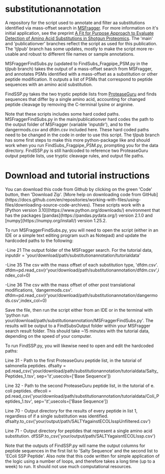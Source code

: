 # substitutionannotation
A repository for the script used to annotate and filter aa substitutions identified via mass-offset search in [MSFragger](https://fragpipe.nesvilab.org/). For more information on it's initial application, see the preprint [A Fit for Purpose Approach to Evaluate Detection of Amino Acid Substitutions in Shotgun Proteomics](https://doi.org/10.1101/2023.08.09.552645). The 'main' and 'publicationver' branches reflect the script as used for this publication. The 'tjlpub' branch has some updates, mostly to make the script more re-usable and robust to different file names or sample annotations.

MSFraggerFindSubs.py (updated to FindSubs_Fragpipe_PSM.py in the tjlpub branch) takes the output of a mass-offset search from MSFragger, and annotates PSMs identified with a mass-offset as a substitution or other peptide modification. It outputs a list of PSMs that correspond to peptide sequences with an amino acid substitution.

FindSSP.py takes the two tryptic peptide lists from [ProteaseGuru](https://github.com/smith-chem-wisc/ProteaseGuru) and finds sequences that differ by a single amino acid, accounting for changed peptide cleavage by removing the C-terminal lysine or arginine. 

Note that these scripts includes some hard coded paths. MSFraggerFindSubs.py in the main/publicationver hard codes the path to the output folder of MSFragger (variable 'inputdir'), and to the dangermods.csv and dfdm.csv included here. These hard coded paths need to be changed in the code in order to use this script. The tjlpub branch has some first steps to make this more python-package like and should work when you run FindSubs_Fragpipe_PSM.py, prompting you for the data directory. FindSSP.py is still hardcoded to reference two ProteaseGuru output peptide lists, use tryptic cleavage rules, and output file paths.

<h1>Download and tutorial instructions</h1>
You can download this code from Github by clicking on the green 'Code' button, then 'Download Zip'. [More help on downloading code from GitHub](https://docs.github.com/en/repositories/working-with-files/using-files/downloading-source-code-archives). These scripts work with a [Python version 3.10](https://www.python.org/downloads/) environment that has the packages [pandas](https://pandas.pydata.org/) version 2.1.0 and [numpy](https://numpy.org/install/) version 1.25.2.

To run MSFraggerFindSubs.py, you will need to open the script (either in an IDE or a simple text editing program such as Notepad) and update the hardcoded paths to the following:

-Line 21 The output folder of the MSFragger search. For the tutorial data, inputdir = 'your/download/path/substitutionannotation/tutorialdata'

-Line 35 The csv with the mass offset of each substitution type, 'dfdm.csv'. dfdm=pd.read_csv(r'your/download/path/substitutionannotation/dfdm.csv',index_col=0)

-Line 36 The csv with the mass offset of other post translational modifications, 'dangermods.csv'. dfdm=pd.read_csv(r'your/download/path/substitutionannotation/dangermods.csv',index_col=0)

Save the file, then run the script either from an IDE or in the terminal with 'python run your/download/path/substitutionannotation/MSFraggerFindSubs.py'. The results will be output to a FindSubsOutput folder within your MSFragger search result folder. This should take ~15 minutes with the tutorial data, depending on the speed of your computer.

To run FindSSP.py, you will likewise need to open and edit the hardcoded paths:

Line 31 - Path to the first ProteaseGuru peptide list, in the tutorial of salmonella peptides. dfsalty = pd.read_csv('your/download/path/substitutionannotation/tutorialdata/Salty_Peptides_1.tsv', sep='\t',usecols=['Base Sequence'])

Line 32 - Path to the second ProteaseGuru peptide list, in the tutorial of e. coli peptides. dfecoli = pd.read_csv('your/download/path/substitutionannotation/tutorialdata/Coli_Peptides_1.tsv', sep='\t',usecols=['Base Sequence'])

Line 70 - Output directory for the results of every peptide in list 1, regardless of if a single substitution was identified. dfsalty.to_csv('your/output/path/SALTYagainstECOLIsspUnfiltered.csv')

Line 71 - Output directory for peptides that represent a single amino acid substitution. dfSSP.to_csv('your/output/path/SALTYagaisntECOLIssp.csv')

Note that the outputs of FindSSP.py will name the output columns for peptide sequences in the first list to 'Salty Sequence' and the second list to 'EColi SSP Peptide'. Also note that this code written for simple application of the logic using a number of loops, and therefore takes a long time (up to a week) to run. It should not use much computational resources.  
